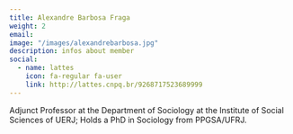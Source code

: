 ```yaml
---
title: Alexandre Barbosa Fraga
weight: 2
email:
image: "/images/alexandrebarbosa.jpg"
description: infos about member
social:
  - name: lattes
    icon: fa-regular fa-user
    link: http://lattes.cnpq.br/9268717523689999
---
```


Adjunct Professor at the Department of Sociology at the Institute of Social Sciences of UERJ; Holds a PhD in Sociology from PPGSA/UFRJ.
